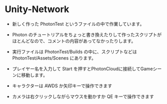 # Unity-Network

- 新しく作った PhotonTest というファイルの中で作業しています。
- Photon のチュートリアルをちょっと書き換えたりして作ったスクリプトがほとんどなので、コメントの内容があってなかったりします。

- 実行ファイルは PhotonTest/Builds の中に、スクリプトなどはPhotonTest/Assets/Scenes にあります。
- プレイヤー名を入力して Start を押すとPhotonCloudに接続してGameシーンに移動します。
- キャラクターは AWDS か矢印キーで操作できます
- カメラは右クリックしながらマウスを動かすか QE キーで操作できます
